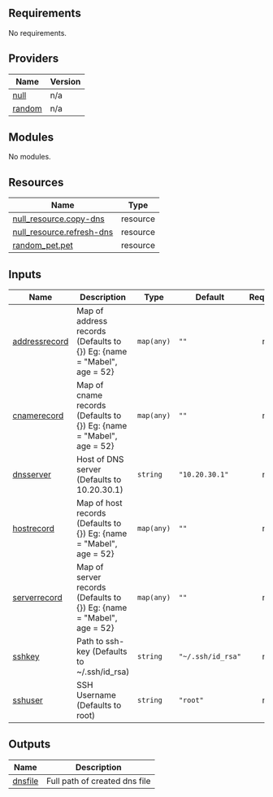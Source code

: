 <!-- BEGIN_TF_DOCS -->
## Requirements

No requirements.

## Providers

| Name | Version |
|------|---------|
| <a name="provider_null"></a> [null](#provider\_null) | n/a |
| <a name="provider_random"></a> [random](#provider\_random) | n/a |

## Modules

No modules.

## Resources

| Name | Type |
|------|------|
| [null_resource.copy-dns](https://registry.terraform.io/providers/hashicorp/null/latest/docs/resources/resource) | resource |
| [null_resource.refresh-dns](https://registry.terraform.io/providers/hashicorp/null/latest/docs/resources/resource) | resource |
| [random_pet.pet](https://registry.terraform.io/providers/hashicorp/random/latest/docs/resources/pet) | resource |

## Inputs

| Name | Description | Type | Default | Required |
|------|-------------|------|---------|:--------:|
| <a name="input_addressrecord"></a> [addressrecord](#input\_addressrecord) | Map of address records (Defaults to {}) Eg: {name = "Mabel", age = 52} | `map(any)` | `""` | no |
| <a name="input_cnamerecord"></a> [cnamerecord](#input\_cnamerecord) | Map of cname records (Defaults to {}) Eg: {name = "Mabel", age = 52} | `map(any)` | `""` | no |
| <a name="input_dnsserver"></a> [dnsserver](#input\_dnsserver) | Host of DNS server (Defaults to 10.20.30.1) | `string` | `"10.20.30.1"` | no |
| <a name="input_hostrecord"></a> [hostrecord](#input\_hostrecord) | Map of host records (Defaults to {}) Eg: {name = "Mabel", age = 52} | `map(any)` | `""` | no |
| <a name="input_serverrecord"></a> [serverrecord](#input\_serverrecord) | Map of server records (Defaults to {}) Eg: {name = "Mabel", age = 52} | `map(any)` | `""` | no |
| <a name="input_sshkey"></a> [sshkey](#input\_sshkey) | Path to ssh-key (Defaults to ~/.ssh/id\_rsa) | `string` | `"~/.ssh/id_rsa"` | no |
| <a name="input_sshuser"></a> [sshuser](#input\_sshuser) | SSH Username (Defaults to root) | `string` | `"root"` | no |

## Outputs

| Name | Description |
|------|-------------|
| <a name="output_dnsfile"></a> [dnsfile](#output\_dnsfile) | Full path of created dns file |
<!-- END_TF_DOCS -->